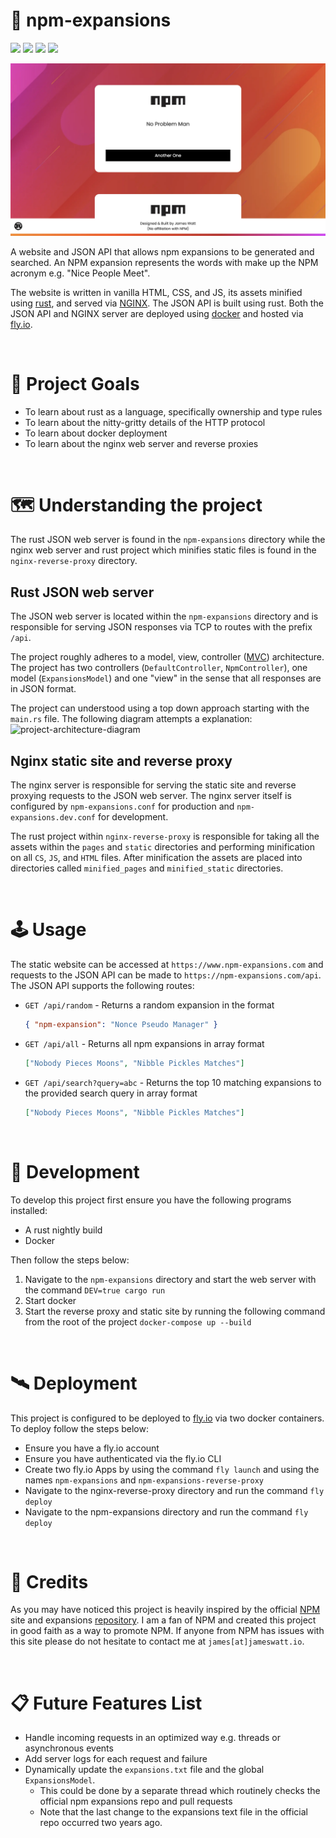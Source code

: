 # 💬 npm-expansions

![](https://img.shields.io/github/license/Hiccup246/npm-expansions)
![](https://img.shields.io/github/languages/code-size/Hiccup246/npm-expansions)
![](https://img.shields.io/github/actions/workflow/status/hiccup246/npm-expansions/unit-tests.yml?branch=main&label=Unit%20Tests)
![](https://img.shields.io/github/actions/workflow/status/hiccup246/npm-expansions/style-check.yml?branch=main&label=Style%20Check)

![site-screenshot](https://raw.githubusercontent.com/Hiccup246/npm-expansions/main/nginx-reverse-proxy/static/site-screenshot.webp)

A website and JSON API that allows npm expansions to be generated and searched. An NPM expansion represents the words with make up the NPM acronym e.g. "Nice People Meet".

The website is written in vanilla HTML, CSS, and JS, its assets minified using [rust]((https://www.rust-lang.org/)), and served via [NGINX]((https://www.nginx.com/)). The JSON API is built using rust. Both the JSON API and NGINX server are deployed using [docker](https://www.docker.com/) and hosted via [fly.io](https://fly.io/).

<br>

# 🧭 Project Goals
- To learn about rust as a language, specifically ownership and type rules
- To learn about the nitty-gritty details of the HTTP protocol
- To learn about docker deployment
- To learn about the nginx web server and reverse proxies

<br>

# 🗺️ Understanding the project
The rust JSON web server is found in the `npm-expansions` directory while the nginx web server and rust project which minifies static files is found in the `nginx-reverse-proxy` directory.

## Rust JSON web server
The JSON web server is located within the `npm-expansions` directory and is responsible for serving JSON responses via TCP to routes with the prefix `/api`.

The project roughly adheres to a model, view, controller ([MVC](https://developer.mozilla.org/en-US/docs/Glossary/MVC)) architecture. The project has two controllers (`DefaultController`, `NpmController`), one model (`ExpansionsModel`) and one "view" in the sense that all responses are in JSON format.

The project can understood using a top down approach starting with the `main.rs` file. The following diagram attempts a explanation:
![project-architecture-diagram](https://raw.githubusercontent.com/Hiccup246/npm-expansions/main/public/project-architecture.webp)

## Nginx static site and reverse proxy
The nginx server is responsible for serving the static site and reverse proxying requests to the JSON web server. The nginx server itself is configured by `npm-expansions.conf` for production and `npm-expansions.dev.conf` for development.

The rust project within `nginx-reverse-proxy` is responsible for taking all the assets within the `pages` and `static` directories and performing minification on all `CS`, `JS`, and `HTML` files. After minification the assets are placed into directories called `minified_pages` and `minified_static` directories.

<br>

# 🕹️ Usage
The static website can be accessed at `https://www.npm-expansions.com` and requests to the JSON API can be made to `https://npm-expansions.com/api`. The JSON API supports the following routes:
- `GET /api/random` - Returns a random expansion in the format 
  ```json
  { "npm-expansion": "Nonce Pseudo Manager" }
  ```
- `GET /api/all` - Returns all npm expansions in array format
  ```json
  ["Nobody Pieces Moons", "Nibble Pickles Matches"]
  ```
- `GET /api/search?query=abc` - Returns the top 10 matching expansions to the provided search query in array format
  ```json
  ["Nobody Pieces Moons", "Nibble Pickles Matches"]
  ```

<br>

# 🔧 Development
To develop this project first ensure you have the following programs installed:
- A rust nightly build
- Docker

Then follow the steps below:
1. Navigate to the `npm-expansions` directory and start the web server with the command `DEV=true cargo run`
2. Start docker
3. Start the reverse proxy and static site by running the following command from the root of the project `docker-compose up --build`

<br>

# 🛰️ Deployment
This project is configured to be deployed to [fly.io](https://fly.io/) via two docker containers. To deploy follow the steps below:
- Ensure you have a fly.io account
- Ensure you have authenticated via the fly.io CLI
- Create two fly.io Apps by using the command `fly launch` and using the names `npm-expansions` and `npm-expansions-reverse-proxy`
- Navigate to the nginx-reverse-proxy directory and run the command `fly deploy`
- Navigate to the npm-expansions directory and run the command `fly deploy`

<br>

# 🌟 Credits
As you may have noticed this project is heavily inspired by the official [NPM](https://www.npmjs.com/) site and expansions [repository](https://github.com/npm/npm-expansions). I am a fan of NPM and created this project in good faith as a way to promote NPM. If anyone from NPM has issues with this site please do not hesitate to contact me at `james[at]jameswatt.io`.

<br>

# 📋 Future Features List
- Handle incoming requests in an optimized way e.g. threads or asynchronous events
- Add server logs for each request and failure
- Dynamically update the `expansions.txt` file and the global `ExpansionsModel`.
  - This could be done by a separate thread which routinely checks the official npm expansions repo and pull requests
  - Note that the last change to the expansions text file in the official repo occurred two years ago.